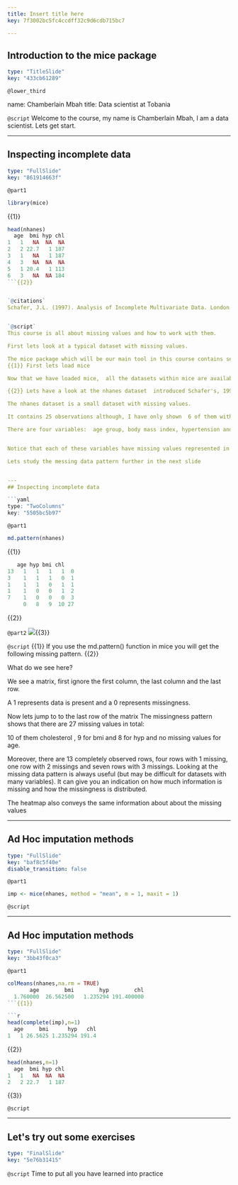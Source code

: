 ```yaml
---
title: Insert title here
key: 7f3002bc5fc4ccdff32c9d6cdb715bc7

---
```

## Introduction to the mice package

```yaml
type: "TitleSlide"
key: "433cb61289"
```

`@lower_third`

name: Chamberlain Mbah
title: Data scientist at Tobania


`@script`
Welcome to the course, my name is Chamberlain Mbah, I am a data scientist. Lets get start.


---
## Inspecting incomplete data

```yaml
type: "FullSlide"
key: "861914663f"
```

`@part1`
```r
library(mice)
```
{{1}}
```r
head(nhanes)
  age  bmi hyp chl
1   1   NA  NA  NA
2   2 22.7   1 187
3   1   NA   1 187
4   3   NA  NA  NA
5   1 20.4   1 113
6   3   NA  NA 184
```{{2}}


`@citations`
Schafer, J.L. (1997). Analysis of Incomplete Multivariate Data. London: Chapman & Hall. Table 6.14.


`@script`
This course is all about missing values and how to work with them. 

First lets look at a typical dataset with missing values. 

The mice package which will be our main tool in this course contains several datasets.  
{{1}} First lets load mice 

Now that we have loaded mice,  all the datasets within mice are available to us.

{{2}} Lets have a look at the nhanes dataset  introduced Schafer's, 1997 paper in Table 6.14.

The nhanes dataset is a small dataset with missing values.

It contains 25 observations although, I have only shown  6 of them with the head function in R. 

There are four variables:  age group, body mass index, hypertension and cholesterol (mg/dL).


Notice that each of these variables have missing values represented in R with NAs. 

Lets study the messing data pattern further in the next slide


---
## Inspecting incomplete data

```yaml
type: "TwoColumns"
key: "5505bc5b97"
```

`@part1`
```r
md.pattern(nhanes)
```
{{1}}

```r
   age hyp bmi chl   
13   1   1   1   1  0
3    1   1   1   0  1
1    1   1   0   1  1
1    1   0   0   1  2
7    1   0   0   0  3
     0   8   9  10 27
```
{{2}}


`@part2`
![](https://assets.datacamp.com/production/repositories/4854/datasets/fccfb203083f12074da477d71340db7f7046c4ff/missingPatternVis.png){{3}}


`@script`
{{1}} If you use the md.pattern() function in mice you will get the following missing pattern. {{2}}

What do we see here? 

We see a matrix, first ignore the first column, the last column and the last row. 

A 1 represents data is present and a 0 represents  missingness. 

Now lets jump to to the last row of the matrix
The missingness pattern shows that there are 27 missing values in total: 

10 of them cholesterol , 9 for bmi and 8 for hyp and no missing values for age.

Moreover, there are 13 completely observed rows, four rows with 1 missing, one row with 2 missings and seven rows with 3 missings. Looking at the missing data pattern is always useful (but may be difficult for datasets with many variables). It can give you an indication on how much information is missing and how the missingness is distributed.


The heatmap also conveys the same information about about the missing values


---
## Ad Hoc imputation methods

```yaml
type: "FullSlide"
key: "baf8c5f40e"
disable_transition: false
```

`@part1`
```r
imp <- mice(nhanes, method = "mean", m = 1, maxit = 1)
```


`@script`



---
## Ad Hoc imputation methods

```yaml
type: "FullSlide"
key: "3bb43f0ca3"
```

`@part1`
```r
colMeans(nhanes,na.rm = TRUE)
       age        bmi        hyp        chl 
  1.760000  26.562500   1.235294 191.400000 
```{{1}}

```r
head(complete(imp),n=1)
  age     bmi      hyp   chl
1   1 26.5625 1.235294 191.4
```
{{2}}

```r
head(nhanes,n=1)
  age  bmi hyp chl
1   1   NA  NA  NA
2   2 22.7   1 187
```
{{3}}


`@script`



---
## Let's try out some exercises

```yaml
type: "FinalSlide"
key: "5e76b31415"
```

`@script`
Time to put all you have learned into practice

